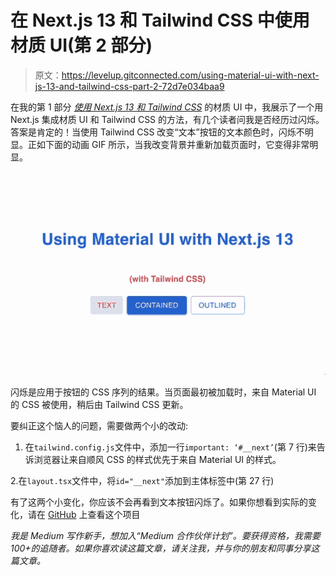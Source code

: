 # 在 Next.js 13 和 Tailwind CSS 中使用材质 UI(第 2 部分)

> 原文：<https://levelup.gitconnected.com/using-material-ui-with-next-js-13-and-tailwind-css-part-2-72d7e034baa9>

在我的第 1 部分 [*使用 Next.js 13 和 Tailwind CSS*](/using-material-ui-with-next-js-13-and-tailwind-css-41c201855dcf) 的材质 UI 中，我展示了一个用 Next.js 集成材质 UI 和 Tailwind CSS 的方法，有几个读者问我是否经历过闪烁。答案是肯定的！当使用 Tailwind CSS 改变“文本”按钮的文本颜色时，闪烁不明显。正如下面的动画 GIF 所示，当我改变背景并重新加载页面时，它变得非常明显。

![](img/49242d3302e4d659e790d413c8cec01d.png)

闪烁是应用于按钮的 CSS 序列的结果。当页面最初被加载时，来自 Material UI 的 CSS 被使用，稍后由 Tailwind CSS 更新。

要纠正这个恼人的问题，需要做两个小的改动:

1.  在`tailwind.config.js`文件中，添加一行`important: ‘#__next’`(第 7 行)来告诉浏览器让来自顺风 CSS 的样式优先于来自 Material UI 的样式。

2.在`layout.tsx`文件中，将`id="__next"`添加到主体标签中(第 27 行)

有了这两个小变化，你应该不会再看到文本按钮闪烁了。如果你想看到实际的变化，请在 [GitHub](https://github.com/tatleung/nextjs13-with-mui-and-tailwindcss.git) 上查看这个项目

*我是 Medium 写作新手，想加入“Medium 合作伙伴计划”。要获得资格，我需要 100+的追随者。如果你喜欢读这篇文章，请关注我，并与你的朋友和同事分享这篇文章。*